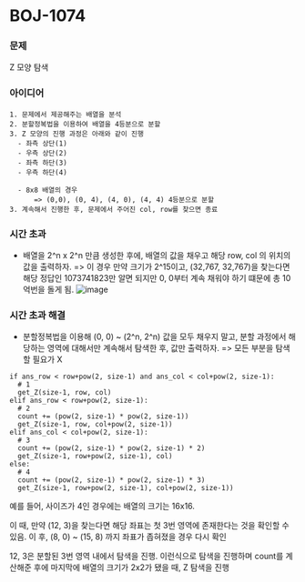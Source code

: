 # BOJ-1074

### 문제

Z 모양 탐색

### 아이디어

```
1. 문제에서 제공해주는 배열을 분석
2. 분할정복법을 이용하여 배열을 4등분으로 분할
3. Z 모양의 진행 과정은 아래와 같이 진행
  - 좌측 상단(1)
  - 우측 상단(2)
  - 좌측 하단(3)
  - 우측 하단(4)

  - 8x8 배열의 경우
      => (0,0), (0, 4), (4, 0), (4, 4) 4등분으로 분할
3. 계속해서 진행한 후, 문제에서 주어진 col, row를 찾으면 종료
```

### 시간 초과

- 배열을 2^n x 2^n 만큼 생성한 후에, 배열의 값을 채우고 해당 row, col 의 위치의 값을 출력하자.
  => 이 경우 만약 크기가 2^15이고, (32,767, 32,767)을 찾는다면 해당 정답인 1073741823만 알면 되지만 0, 0부터 계속 채워야 하기 떄문에 총 10억번을 돌게 됨.
  ![image](https://github.com/psychology50/coding-test-study/assets/44726494/021a2c7e-b081-418d-9538-00f08bab6e08)

### 시간 초과 해결

- 분할정복법을 이용해 (0, 0) ~ (2^n, 2^n) 값을 모두 채우지 말고, 분할 과정에서 해당하는 영역에 대해서만 계속해서 탐색한 후, 값만 출력하자.
  => 모든 부분을 탐색할 필요가 X

```
if ans_row < row+pow(2, size-1) and ans_col < col+pow(2, size-1):
  # 1
  get_Z(size-1, row, col)
elif ans_row < row+pow(2, size-1):
  # 2
  count += (pow(2, size-1) * pow(2, size-1))
  get_Z(size-1, row, col+pow(2, size-1))
elif ans_col < col+pow(2, size-1):
  # 3
  count += (pow(2, size-1) * pow(2, size-1) * 2)
  get_Z(size-1, row+pow(2, size-1), col)
else:
  # 4
  count += (pow(2, size-1) * pow(2, size-1) * 3)
  get_Z(size-1, row+pow(2, size-1), col+pow(2, size-1))
```

예를 들어, 사이즈가 4인 경우에는 배열의 크기는 16x16.

이 때, 만약 (12, 3)을 찾는다면 해당 좌표는 첫 3번 영역에 존재한다는 것을 확인할 수 있음.
이 후, (8, 0) ~ (15, 8) 까지 좌표가 좁혀졌을 경우 다시 확인

12, 3은 분할된 3번 영역 내에서 탐색을 진행. 이런식으로 탐색을 진행하며 count를 계산해준 후에 마지막에 배열의 크기가 2x2가 됐을 때,
Z 탐색을 진행
